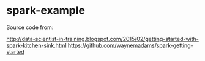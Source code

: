 # spark-example

Source code from:

http://data-scientist-in-training.blogspot.com/2015/02/getting-started-with-spark-kitchen-sink.html
https://github.com/waynemadams/spark-getting-started

